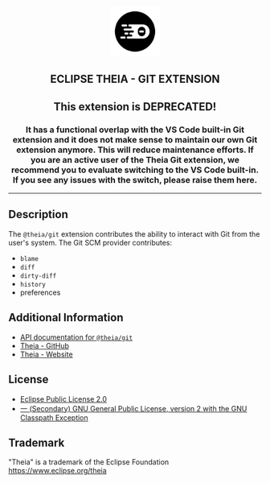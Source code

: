 <div align='center'>

<br />

<img src='https://raw.githubusercontent.com/eclipse-theia/theia/master/logo/theia.svg?sanitize=true' alt='theia-ext-logo' width='100px' />

<h2>ECLIPSE THEIA - GIT EXTENSION</h2>
<h2>This extension is DEPRECATED!</h2>
<h3>
It has a functional overlap with the VS Code built-in Git extension and it does not make sense to maintain our own Git extension anymore. This will reduce maintenance efforts.
If you are an active user of the Theia Git extension, we recommend you to evaluate switching to the VS Code built-in. If you see any issues with the switch, please raise them here.
</h3>
<hr />

</div>

## Description

The `@theia/git` extension contributes the ability to interact with Git from the user's system.
The Git SCM provider contributes:

- `blame`
- `diff`
- `dirty-diff`
- `history`
- preferences

## Additional Information

- [API documentation for `@theia/git`](https://eclipse-theia.github.io/theia/docs/next/modules/git.html)
- [Theia - GitHub](https://github.com/eclipse-theia/theia)
- [Theia - Website](https://theia-ide.org/)

## License

- [Eclipse Public License 2.0](http://www.eclipse.org/legal/epl-2.0/)
- [一 (Secondary) GNU General Public License, version 2 with the GNU Classpath Exception](https://projects.eclipse.org/license/secondary-gpl-2.0-cp)

## Trademark

"Theia" is a trademark of the Eclipse Foundation
<https://www.eclipse.org/theia>
